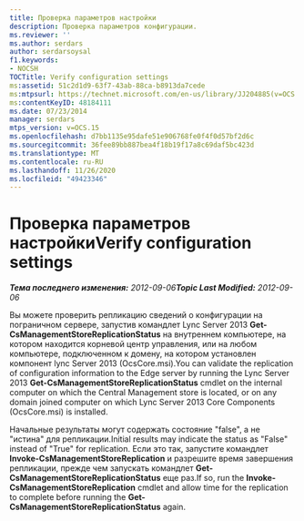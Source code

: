 ```yaml
---
title: Проверка параметров настройки
description: Проверка параметров конфигурации.
ms.reviewer: ''
ms.author: serdars
author: serdarsoysal
f1.keywords:
- NOCSH
TOCTitle: Verify configuration settings
ms:assetid: 51c2d1d9-63f7-43ab-88ca-b8913da7cede
ms:mtpsurl: https://technet.microsoft.com/en-us/library/JJ204885(v=OCS.15)
ms:contentKeyID: 48184111
ms.date: 07/23/2014
manager: serdars
mtps_version: v=OCS.15
ms.openlocfilehash: d7bb1135e95dafe51e906768fe0f4f0d57bf2d6c
ms.sourcegitcommit: 36fee89bb887bea4f18b19f17a8c69daf5bc423d
ms.translationtype: MT
ms.contentlocale: ru-RU
ms.lasthandoff: 11/26/2020
ms.locfileid: "49423346"
---
```

# <a name="verify-configuration-settings"></a><span data-ttu-id="51aa9-103">Проверка параметров настройки</span><span class="sxs-lookup"><span data-stu-id="51aa9-103">Verify configuration settings</span></span>

<div data-xmlns="http://www.w3.org/1999/xhtml">

<div class="topic" data-xmlns="http://www.w3.org/1999/xhtml" data-msxsl="urn:schemas-microsoft-com:xslt" data-cs="https://msdn.microsoft.com/">

<div data-asp="https://msdn2.microsoft.com/asp">



</div>

<div id="mainSection">

<div id="mainBody"><span data-ttu-id="51aa9-104">

<span> </span></span><span class="sxs-lookup"><span data-stu-id="51aa9-104">

<span> </span></span></span>

<span data-ttu-id="51aa9-105">_**Тема последнего изменения:** 2012-09-06_</span><span class="sxs-lookup"><span data-stu-id="51aa9-105">_**Topic Last Modified:** 2012-09-06_</span></span>

<span data-ttu-id="51aa9-106">Вы можете проверить репликацию сведений о конфигурации на пограничном сервере, запустив командлет Lync Server 2013 **Get-CsManagementStoreReplicationStatus** на внутреннем компьютере, на котором находится корневой центр управления, или на любом компьютере, подключенном к домену, на котором установлен компонент lync Server 2013 (OcsCore.msi).</span><span class="sxs-lookup"><span data-stu-id="51aa9-106">You can validate the replication of configuration information to the Edge server by running the Lync Server 2013 **Get-CsManagementStoreReplicationStatus** cmdlet on the internal computer on which the Central Management store is located, or on any domain joined computer on which Lync Server 2013 Core Components (OcsCore.msi) is installed.</span></span>

<span data-ttu-id="51aa9-107">Начальные результаты могут содержать состояние "false", а не "истина" для репликации.</span><span class="sxs-lookup"><span data-stu-id="51aa9-107">Initial results may indicate the status as "False" instead of "True" for replication.</span></span> <span data-ttu-id="51aa9-108">Если это так, запустите командлет **Invoke-CsManagementStoreReplication** и разрешите время завершения репликации, прежде чем запускать командлет **Get-CsManagementStoreReplicationStatus** еще раз.</span><span class="sxs-lookup"><span data-stu-id="51aa9-108">If so, run the **Invoke-CsManagementStoreReplication** cmdlet and allow time for the replication to complete before running the **Get-CsManagementStoreReplicationStatus** again.</span></span>

<span data-ttu-id="51aa9-109"></div>

<span> </span>

</div>

</div>

</span><span class="sxs-lookup"><span data-stu-id="51aa9-109"></div>

<span> </span>

</div>

</div>

</span></span></div>

